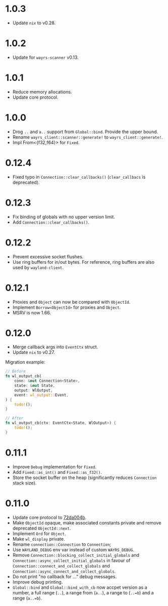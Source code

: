 # 1.0.3

- Update `nix` to v0.28.

# 1.0.2

- Update for `wayrs-scanner` v0.13.

# 1.0.1

- Reduce memory allocations.
- Update core protocol.

# 1.0.0

- Drog `..` and `a..` support from `Global::bind`. Provide the upper bound.
- Rename `wayrs_client::scanner::generate!` to `wayrs_client::generate!`.
- Impl From<{f32,f64}> for `Fixed`.

# 0.12.4

- Fixed typo in `Connection::clear_callbacks()` (`clear_callbacs` is deprecated).

# 0.12.3

- Fix binding of globals with no upper version limit.
- Add `Connection::clear_callbacks()`.

# 0.12.2

- Prevent excessive socket flushes.
- Use ring buffers for in/out bytes. For reference, ring buffers are also used by `wayland-client`.

# 0.12.1

- Proxies and `Object` can now be compared with `ObjectId`.
- Implement `Borrow<ObjectId>` for proxies and `Object`.
- MSRV is now 1.66.

# 0.12.0

- Merge callback args into `EventCtx` struct.
- Update `nix` to v0.27.

Migration example:

```rust
// Before
fn wl_output_cb(
    conn: &mut Connection<State>,
    state: &mut State,
    output: WlOutput,
    event: wl_output::Event,
) {
    todo!();
}

// After
fn wl_output_cb(ctx: EventCtx<State, WlOutput>) {
    todo!();
}
```

# 0.11.1

- Improve `Debug` implementation for `Fixed`.
- Add `Fixed::as_int()` and `Fixed::as_f32()`.
- Store the socket buffer on the heap (significantly reduces `Connection` stack size).

# 0.11.0

- Update core protocol to [72da004b](72da004b3eed19a94265d564f1fa59276ceb4340).
- Make `ObjectId` opaque, make associated constants private and remove deprecated `ObjectId::next`.
- Implement `Ord` for `Object`.
- Make `wl_display` private.
- Rename `connection::Connection` to `Connection`;
- Use `WAYLAND_DEBUG` env var instead of custom `WAYRS_DEBUG`.
- Remove `Connection::blocking_collect_initial_globals` and `Connection::async_collect_initial_globals` in favour of `Connection::connect_and_collect_globals` and `Connection::async_connect_and_collect_globals`.
- Do not print "no callback for ..." debug messages.
- Improve debug printing.
- `Global::bind` and `Global::bind_with_cb` now accpet version as a number, a full range (`..`), a range from (`a..`), a range to (`..=b`) and a range (`a..=b`).
